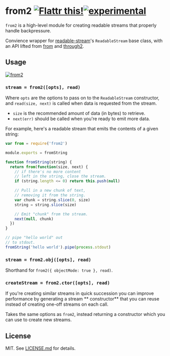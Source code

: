 # from2 [![Flattr this!](https://api.flattr.com/button/flattr-badge-large.png)](https://flattr.com/submit/auto?user_id=hughskennedy&url=http://github.com/hughsk/from2&title=from2&description=hughsk/from2%20on%20GitHub&language=en_GB&tags=flattr,github,javascript&category=software)[![experimental](http://hughsk.github.io/stability-badges/dist/experimental.svg)](http://github.com/hughsk/stability-badges) #

`from2` is a high-level module for creating readable streams that properly handle backpressure.

Convience wrapper for
[readable-stream](http://github.com/isaacs/readable-stream)'s `ReadableStream`
base class, with an API lifted from
[from](http://github.com/dominictarr/from) and
[through2](http://github.com/rvagg/through2).

## Usage ##

[![from2](https://nodei.co/npm/from2.png?mini=true)](https://nodei.co/npm/from2)

### `stream = from2([opts], read)` ###

Where `opts` are the options to pass on to the `ReadableStream` constructor, and `read(size, next)` is called when data
is requested from the stream.

* `size` is the recommended amount of data (in bytes) to retrieve.
* `next(err)` should be called when you're ready to emit more data.

For example, here's a readable stream that emits the contents of a given string:

``` javascript
var from = require('from2')

module.exports = fromString

function fromString(string) {
  return from(function(size, next) {
    // if there's no more content
    // left in the string, close the stream.
    if (string.length <= 0) return this.push(null)

    // Pull in a new chunk of text,
    // removing it from the string.
    var chunk = string.slice(0, size)
    string = string.slice(size)

    // Emit "chunk" from the stream.
    next(null, chunk)
  })
}

// pipe "hello world" out
// to stdout.
fromString('hello world').pipe(process.stdout)
```

### `stream = from2.obj([opts], read)` ###

Shorthand for `from2({ objectMode: true }, read)`.

### `createStream = from2.ctor([opts], read)` ###

If you're creating similar streams in quick succession you can improve performance by generating a stream **
constructor** that you can reuse instead of creating one-off streams on each call.

Takes the same options as `from2`, instead returning a constructor which you can use to create new streams.

## License ##

MIT. See [LICENSE.md](http://github.com/hughsk/from2/blob/master/LICENSE.md) for details.

